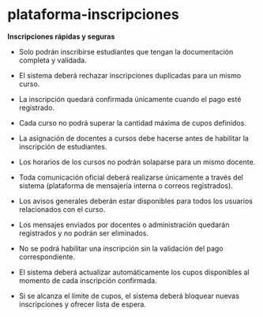 # plataforma-inscripciones

**Inscripciones rápidas y seguras**

- Solo podrán inscribirse estudiantes que tengan la documentación completa y validada.

- El sistema deberá rechazar inscripciones duplicadas para un mismo curso.

- La inscripción quedará confirmada únicamente cuando el pago esté registrado.

- Cada curso no podrá superar la cantidad máxima de cupos definidos.

- La asignación de docentes a cursos debe hacerse antes de habilitar la inscripción de estudiantes.

- Los horarios de los cursos no podrán solaparse para un mismo docente.

- Toda comunicación oficial deberá realizarse únicamente a través del sistema (plataforma de mensajería interna o correos registrados).

- Los avisos generales deberán estar disponibles para todos los usuarios relacionados con el curso.

- Los mensajes enviados por docentes o administración quedarán registrados y no podrán ser eliminados.

- No se podrá habilitar una inscripción sin la validación del pago correspondiente.

- El sistema deberá actualizar automáticamente los cupos disponibles al momento de cada inscripción confirmada.

- Si se alcanza el límite de cupos, el sistema deberá bloquear nuevas inscripciones y ofrecer lista de espera.   